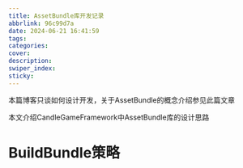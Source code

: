 ```yaml
---
title: AssetBundle库开发记录
abbrlink: 96c99d7a
date: 2024-06-21 16:41:59
tags:
categories:
cover:
description:
swiper_index:
sticky:
---
```


本篇博客只谈如何设计开发，关于AssetBundle的概念介绍参见此篇文章



















本文介绍CandleGameFramework中AssetBundle库的设计思路




# BuildBundle策略

# 